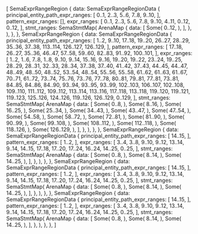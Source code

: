 [
    SemaExprRangeRegion {
        data: SemaExprRangeRegionData {
            principal_entity_path_expr_ranges: [
                0..1,
                2..3,
                5..6,
                7..8,
                9..10,
            ],
            pattern_expr_ranges: [],
            expr_ranges: [
                0..1,
                2..3,
                5..6,
                7..8,
                9..10,
                4..11,
                0..12,
                0..12,
            ],
            stmt_ranges: SemaStmtMap(
                ArenaMap {
                    data: [
                        Some(
                            0..12,
                        ),
                    ],
                },
            ),
        },
    },
    SemaExprRangeRegion {
        data: SemaExprRangeRegionData {
            principal_entity_path_expr_ranges: [
                1..2,
                9..10,
                17..18,
                19..20,
                26..27,
                28..29,
                35..36,
                37..38,
                113..114,
                126..127,
                126..129,
            ],
            pattern_expr_ranges: [
                17..18,
                26..27,
                35..36,
                46..47,
                57..58,
                59..60,
                82..83,
                91..92,
                100..101,
            ],
            expr_ranges: [
                1..2,
                1..6,
                7..8,
                1..8,
                9..10,
                9..14,
                15..16,
                9..16,
                19..20,
                19..22,
                23..24,
                19..25,
                28..29,
                28..31,
                32..33,
                28..34,
                37..38,
                37..40,
                41..42,
                37..43,
                44..45,
                44..47,
                48..49,
                48..50,
                48..52,
                53..54,
                48..54,
                55..56,
                55..58,
                61..62,
                61..63,
                61..67,
                70..71,
                61..72,
                73..74,
                75..76,
                73..76,
                77..78,
                80..81,
                79..81,
                77..81,
                73..81,
                84..85,
                84..86,
                84..90,
                93..94,
                93..95,
                93..99,
                102..103,
                106..107,
                102..108,
                109..110,
                111..112,
                109..112,
                113..114,
                113..116,
                117..118,
                113..118,
                119..120,
                119..121,
                119..123,
                125..126,
                124..126,
                119..126,
                126..129,
                0..129,
            ],
            stmt_ranges: SemaStmtMap(
                ArenaMap {
                    data: [
                        Some(
                            0..8,
                        ),
                        Some(
                            8..16,
                        ),
                        Some(
                            16..25,
                        ),
                        Some(
                            25..34,
                        ),
                        Some(
                            34..43,
                        ),
                        Some(
                            43..47,
                        ),
                        Some(
                            47..54,
                        ),
                        Some(
                            54..58,
                        ),
                        Some(
                            58..72,
                        ),
                        Some(
                            72..81,
                        ),
                        Some(
                            81..90,
                        ),
                        Some(
                            90..99,
                        ),
                        Some(
                            99..108,
                        ),
                        Some(
                            108..112,
                        ),
                        Some(
                            112..118,
                        ),
                        Some(
                            118..126,
                        ),
                        Some(
                            126..129,
                        ),
                    ],
                },
            ),
        },
    },
    SemaExprRangeRegion {
        data: SemaExprRangeRegionData {
            principal_entity_path_expr_ranges: [
                14..15,
            ],
            pattern_expr_ranges: [
                1..2,
            ],
            expr_ranges: [
                3..4,
                3..8,
                9..10,
                9..12,
                13..14,
                9..14,
                14..15,
                17..18,
                17..20,
                17..24,
                16..24,
                14..25,
                0..25,
            ],
            stmt_ranges: SemaStmtMap(
                ArenaMap {
                    data: [
                        Some(
                            0..8,
                        ),
                        Some(
                            8..14,
                        ),
                        Some(
                            14..25,
                        ),
                    ],
                },
            ),
        },
    },
    SemaExprRangeRegion {
        data: SemaExprRangeRegionData {
            principal_entity_path_expr_ranges: [
                14..15,
            ],
            pattern_expr_ranges: [
                1..2,
            ],
            expr_ranges: [
                3..4,
                3..8,
                9..10,
                9..12,
                13..14,
                9..14,
                14..15,
                17..18,
                17..20,
                17..24,
                16..24,
                14..25,
                0..25,
            ],
            stmt_ranges: SemaStmtMap(
                ArenaMap {
                    data: [
                        Some(
                            0..8,
                        ),
                        Some(
                            8..14,
                        ),
                        Some(
                            14..25,
                        ),
                    ],
                },
            ),
        },
    },
    SemaExprRangeRegion {
        data: SemaExprRangeRegionData {
            principal_entity_path_expr_ranges: [
                14..15,
            ],
            pattern_expr_ranges: [
                1..2,
            ],
            expr_ranges: [
                3..4,
                3..8,
                9..10,
                9..12,
                13..14,
                9..14,
                14..15,
                17..18,
                17..20,
                17..24,
                16..24,
                14..25,
                0..25,
            ],
            stmt_ranges: SemaStmtMap(
                ArenaMap {
                    data: [
                        Some(
                            0..8,
                        ),
                        Some(
                            8..14,
                        ),
                        Some(
                            14..25,
                        ),
                    ],
                },
            ),
        },
    },
]